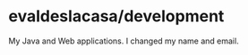 evaldeslacasa/development
=========================

My Java and Web applications. I changed my name and email.